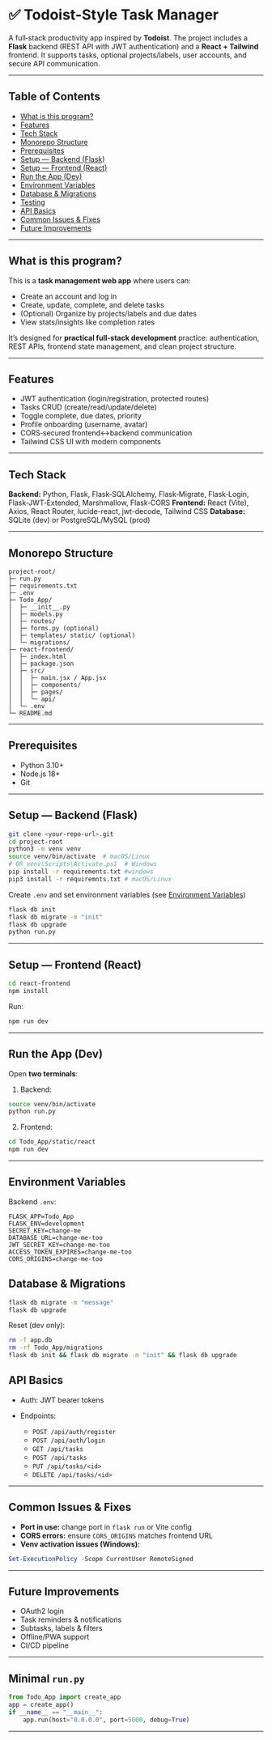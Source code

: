 # ✅ Todoist-Style Task Manager

A full‑stack productivity app inspired by **Todoist**. The project includes a **Flask** backend (REST API with JWT authentication) and a **React + Tailwind** frontend. It supports tasks, optional projects/labels, user accounts, and secure API communication.

---

## Table of Contents

* [What is this program?](#what-is-this-program)
* [Features](#features)
* [Tech Stack](#tech-stack)
* [Monorepo Structure](#monorepo-structure)
* [Prerequisites](#prerequisites)
* [Setup — Backend (Flask)](#setup--backend-flask)
* [Setup — Frontend (React)](#setup--frontend-react)
* [Run the App (Dev)](#run-the-app-dev)
* [Environment Variables](#environment-variables)
* [Database & Migrations](#database--migrations)
* [Testing](#testing)
* [API Basics](#api-basics)
* [Common Issues & Fixes](#common-issues--fixes)
* [Future Improvements](#future-improvements)


---

## What is this program?

This is a **task management web app** where users can:

* Create an account and log in
* Create, update, complete, and delete tasks
* (Optional) Organize by projects/labels and due dates
* View stats/insights like completion rates

It’s designed for **practical full‑stack development** practice: authentication, REST APIs, frontend state management, and clean project structure.

---

## Features

*  JWT authentication (login/registration, protected routes)
*  Tasks CRUD (create/read/update/delete)
*  Toggle complete, due dates, priority
*  Profile onboarding (username, avatar)
*  CORS‑secured frontend↔backend communication
*  Tailwind CSS UI with modern components


---

## Tech Stack

**Backend:** Python, Flask, Flask‑SQLAlchemy, Flask‑Migrate, Flask‑Login, Flask‑JWT‑Extended, Marshmallow, Flask‑CORS
**Frontend:** React (Vite), Axios, React Router, lucide-react, jwt-decode, Tailwind CSS
**Database:** SQLite (dev) or PostgreSQL/MySQL (prod)

---

## Monorepo Structure

```
project-root/
├─ run.py
├─ requirements.txt
├─ .env
├─ Todo_App/
│  ├─ __init__.py
│  ├─ models.py
│  ├─ routes/
│  ├─ forms.py (optional)
│  ├─ templates/ static/ (optional)
│  └─ migrations/
├─ react-frontend/
│  ├─ index.html
│  ├─ package.json
│  ├─ src/
│  │  ├─ main.jsx / App.jsx
│  │  ├─ components/
│  │  ├─ pages/
│  │  └─ api/
│  └─ .env
└─ README.md
```

---

## Prerequisites

* Python 3.10+
* Node.js 18+
* Git

---

## Setup — Backend (Flask)

```bash
git clone <your-repo-url>.git
cd project-root
python3 -m venv venv
source venv/bin/activate  # macOS/Linux
# OR venv\Scripts\Activate.ps1  # Windows
pip install -r requirements.txt #windows
pip3 install -r requiremnts.txt # macOS/Linux

```

Create `.env` and set environment variables (see [Environment Variables](#environment-variables))

```bash
flask db init
flask db migrate -m "init"
flask db upgrade
python run.py
```

---

## Setup — Frontend (React)

```bash
cd react-frontend
npm install
```



Run:

```bash
npm run dev
```

---

## Run the App (Dev)

Open **two terminals**:

1. Backend:

```bash
source venv/bin/activate
python run.py
```

2. Frontend:

```bash
cd Todo_App/static/react
npm run dev
```

---

## Environment Variables

Backend `.env`:

```
FLASK_APP=Todo_App
FLASK_ENV=development
SECRET_KEY=change-me
DATABASE_URL=change-me-too
JWT_SECRET_KEY=change-me-too
ACCESS_TOKEN_EXPIRES=change-me-too
CORS_ORIGINS=change-me-too
```



## Database & Migrations

```bash
flask db migrate -m "message"
flask db upgrade
```

Reset (dev only):

```bash
rm -f app.db
rm -rf Todo_App/migrations
flask db init && flask db migrate -m "init" && flask db upgrade
```



## API Basics

* Auth: JWT bearer tokens
* Endpoints:

  * `POST /api/auth/register`
  * `POST /api/auth/login`
  * `GET /api/tasks`
  * `POST /api/tasks`
  * `PUT /api/tasks/<id>`
  * `DELETE /api/tasks/<id>`

---

## Common Issues & Fixes

* **Port in use:** change port in `flask run` or Vite config
* **CORS errors:** ensure `CORS_ORIGINS` matches frontend URL
* **Venv activation issues (Windows):**

```powershell
Set-ExecutionPolicy -Scope CurrentUser RemoteSigned
```

---

## Future Improvements

* OAuth2 login
* Task reminders & notifications
* Subtasks, labels & filters
* Offline/PWA support
* CI/CD pipeline

---

## Minimal `run.py`

```python
from Todo_App import create_app
app = create_app()
if __name__ == "__main__":
    app.run(host="0.0.0.0", port=5000, debug=True)
```

---


